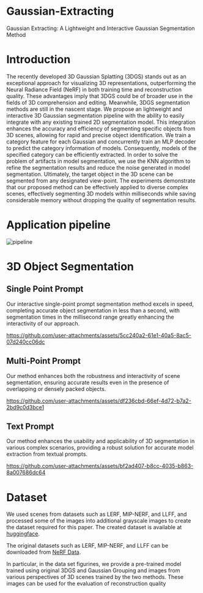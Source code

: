 # Gaussian-Extracting
Gaussian Extracting: A Lightweight and Interactive  Gaussian Segmentation Method

# Introduction
The recently developed 3D Gaussian Splatting (3DGS) stands out as an exceptional approach for visualizing 3D representations, outperforming the Neural Radiance Field (NeRF) in both training time and reconstruction quality. These advantages imply that 3DGS could be of broader use in the fields of 3D comprehension and editing. Meanwhile, 3DGS segmentation methods are still in the nascent stage. We propose an lightweight and interactive 3D Gaussian segmentation pipeline with the ability to easily integrate with any existing trained 2D segmentation model. This integration enhances the accuracy and efficiency of segmenting specific objects from 3D scenes, allowing for rapid and precise object identification. We train a category feature for each Gaussian and concurrently train an MLP decoder to predict the category information of models. Consequently, models of the specified category can be efficiently extracted. In order to solve the problem of artifacts in model segmentation, we use the KNN algorithm to refine the segmentation results and reduce the noise generated in model segmentation. Ultimately, the target object in the 3D scene can be segmented from any designated view-point. The experiments demonstrate that our proposed method can be effectively applied to diverse complex scenes, effectively segmenting 3D models within milliseconds while saving considerable memory without dropping the quality of segmentation results.
# Application pipeline
![pipeline](https://github.com/user-attachments/assets/2a393935-f533-45d5-a9ae-d149ec07b25f)

# 3D Object Segmentation
## Single Point Prompt
Our interactive single-point prompt segmentation method excels in speed, completing accurate object segmentation in less than a second, with segmentation times in the millisecond range greatly enhancing the interactivity of our approach.

https://github.com/user-attachments/assets/5cc240a2-61e1-40a5-8ac5-07d240cc06dc

## Multi-Point Prompt
Our method enhances both the robustness and interactivity of scene segmentation, ensuring accurate results even in the presence of overlapping or densely packed objects.

https://github.com/user-attachments/assets/df236cbd-66ef-4d72-b7a2-2bd9c0d3bce1

## Text Prompt
Our method enhances the usability and applicability of 3D segmentation in various complex scenarios, providing a robust solution for accurate model extraction from textual prompts.

https://github.com/user-attachments/assets/bf2ad407-b8cc-4035-b863-8a007686dc64

# Dataset
We used scenes from datasets such as LERF, MIP-NERF, and LLFF, and processed some of the images into additional grayscale images to create the dataset required for this paper. The created dataset is available at [huggingface](https://huggingface.co/datasets/wfysu/GaussianExtracting/tree/main).

The original datasets such as LERF, MIP-NERF, and LLFF can be downloaded from [NeRF Data](https://drive.google.com/drive/folders/128yBriW1IG_3NJ5Rp7APSTZsJqdJdfc1).

In particular, in the data set figurines, we provide a pre-trained model trained using original 3DGS and Gaussian Grouping and images from various perspectives of 3D scenes trained by the two methods. These images can be used for the evaluation of reconstruction quality
